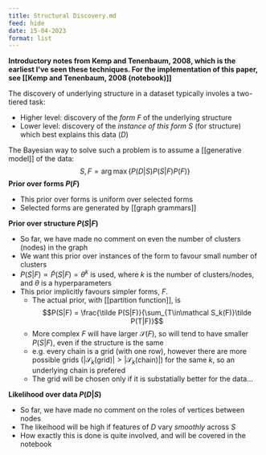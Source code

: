 ```yaml
---
title: Structural Discovery.md
feed: hide
date: 15-04-2023
format: list
---
```



**Introductory notes from Kemp and Tenenbaum, 2008, which is the earliest I've seen these techniques. For the implementation of this paper, see [[Kemp and Tenenbaum, 2008 (notebook)]]**

The discovery of underlying structure in a dataset typically involes a two-tiered task:
- Higher level: discovery of the *form* $F$ of the underlying structure
- Lower level: discovery of the *instance of this form* $S$ (for structure) which best explains this data ($D$)

The Bayesian way to solve such a problem is to assume a [[generative model]] of the data: $$S, F = \arg\max\left\{ P(D|S) P(S|F) P(F) \right\}$$
**Prior over forms $P(F)$**
- This prior over forms is uniform over selected forms
- Selected forms are generated by [[graph grammars]]

**Prior over structure $P(S|F)$**
- So far, we have made no comment on even the number of clusters (nodes) in the graph
- We want this prior over instances of the form to favour small number of clusters
- $P(S|F) \propto \tilde P(S|F) = \theta^k$ is used, where $k$ is the number of clusters/nodes, and $\theta$ is a hyperparameters
- This prior implicitly favours simpler forms, $F$.
	- The actual prior, with [[partition function]], is $$P(S|F) = \frac{\tilde P(S|F)}{\sum_{T\in\mathcal S_k(F)}\tilde P(T|F)}$$
	- More complex $F$ will have larger $\mathcal S(F)$, so will tend to have smaller $P(S|F)$, even if the structure is the same
	- e.g. every chain is a grid (with one row), however there are more possible grids ($|\mathcal S_k(\text{grid})| \gt |\mathcal S_k(\text{chain})|$) for the same $k$, so an underlying chain is prefered
	- The grid will be chosen only if it is substatially better for the data...

**Likelihood over data $P(D|S)$**
- So far, we have made no comment on the roles of vertices between nodes
- The likeihood will be high if features of $D$ vary *smoothly* across $S$
- How exactly this is done is quite involved, and will be covered in the notebook